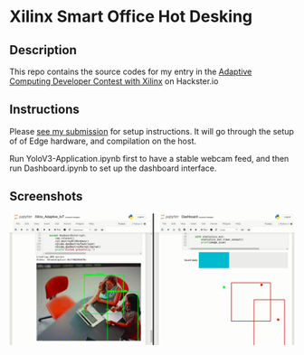 # Xilinx Smart Office Hot Desking

## Description

This repo contains the source codes for my entry in the [Adaptive Computing Developer Contest with Xilinx](https://www.hackster.io/contests/xilinxadaptivecomputing) on Hackster.io

## Instructions

Please [see my submission](https://www.hackster.io/zst123/smart-office-hot-desking-with-pynq-vitis-ai-8ac98d) for setup instructions. It will go through the setup of of Edge hardware, and compilation on the host.

Run YoloV3-Application.ipynb first to have a stable webcam feed, and then run Dashboard.ipynb to set up the dashboard interface.

## Screenshots

![screenshot.png](screenshot.png)
